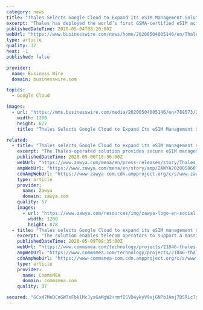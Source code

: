 ```yaml
---
category: news
title: "Thales Selects Google Cloud to Expand Its eSIM Management Solution"
excerpt: "Thales has deployed the world’s first GSMA-certified eSIM activation solution on Google Cloud. This solution will offer telecom operators secure and h"
publishedDateTime: 2020-05-04T08:20:00Z
webUrl: "https://www.businesswire.com/news/home/20200504005146/en/Thales-Selects-Google-Cloud-Expand-eSIM-Management"
type: article
quality: 37
heat: -1
published: false

provider:
  name: Business Wire
  domain: businesswire.com

topics:
  - Google Cloud

images:
  - url: "https://mms.businesswire.com/media/20200504005146/en/788573/23/thales+graphic.jpg"
    width: 1200
    height: 627
    title: "Thales Selects Google Cloud to Expand Its eSIM Management Solution"

related:
  - title: "Thales selects Google Cloud to expand its eSIM management solution"
    excerpt: "The Thales-operated solution provides secure eSIM management services and provides compliance with data protection and privacy requirements."
    publishedDateTime: 2020-05-06T10:36:00Z
    webUrl: "https://www.zawya.com/mena/en/press-releases/story/Thales_selects_Google_Cloud_to_expand_its_eSIM_management_solution-ZAWYA20200506073300/"
    ampWebUrl: "https://www.zawya.com/mena/en/story/amp/ZAWYA20200506073300/"
    cdnAmpWebUrl: "https://www-zawya-com.cdn.ampproject.org/c/s/www.zawya.com/mena/en/story/amp/ZAWYA20200506073300/"
    type: article
    provider:
      name: Zawya
      domain: zawya.com
    quality: 57
    images:
      - url: "https://www.zawya.com/resources/img/zawya-logo-en-social.png"
        width: 1200
        height: 878
  - title: "Thales selects Google Cloud to expand its eSIM management solution"
    excerpt: "The solution enables telecom operators to support a massive global increase in the volume of embedded mobile subscriptions"
    publishedDateTime: 2020-05-09T08:35:00Z
    webUrl: "https://www.commsmea.com/technology/projects/21846-thales-selects-google-cloud-to-expand-its-esim-management-solution"
    ampWebUrl: "https://www.commsmea.com/technology/projects/21846-thales-selects-google-cloud-to-expand-its-esim-management-solution?amp"
    cdnAmpWebUrl: "https://www-commsmea-com.cdn.ampproject.org/c/s/www.commsmea.com/technology/projects/21846-thales-selects-google-cloud-to-expand-its-esim-management-solution?amp"
    type: article
    provider:
      name: CommsMEA
      domain: commsmea.com
    quality: 37

secured: "GCx47MeDCnGWTsFbklMcJyxGaMgW2+nmfISVD4ykyV9xjGNPbJAmj7B5RLc7g9QL6hicQ3duaJ8WL7mjcYo3s1EVKRrQJ0Xhpea69C6UzsY3QfOT9j/G7jIgN5bL8smCsk3xT6/XYU9zR6cyAMblefeoQPCGVtG4hBPNs8LasA9o5qnYDFTNSQ75R/R/sIpegIMIIyCtMLFlvTpGSWTiUj9OdQV5yQjdSwSMDhw44Yiyt4Tr9H0Rdd+EXzU70n+iJI1mGjler3rCAyrgQagVKevX3rwvzP2hjwy9LxKIfvxOzIcvi96nBhsZlw1VnGY8Zsg/4VcbWtVFmcddemg8kxpwKkg+Va8uK+xxEq1SkPUHlhlz4xkjShc2ETeUft/vtKzFR3UfkrWuxRgvbyAmwko8ZCJOTxl1QcCEkC34LGngI72+j6YBnJ69SOqp168lxuc4Oul687sDjrDvVFX8nA60H4iOasDlU3+jzJIfPRM=;ekvgfKbuewQrj6/aeNyfUw=="
---
```


